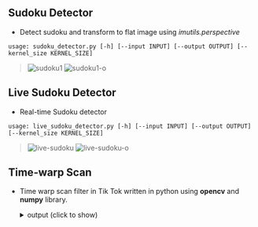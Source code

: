 ## Sudoku Detector

- Detect sudoku and transform to flat image using _imutils.perspective_

```shell
usage: sudoku_detector.py [-h] [--input INPUT] [--output OUTPUT] [--kernel_size KERNEL_SIZE]
```

> ![sudoku1](https://user-images.githubusercontent.com/77120507/147381444-cf6eb410-d7d6-44d6-9fcf-0d518dc5f06b.jpg)
> ![sudoku1-o](https://user-images.githubusercontent.com/77120507/147381466-572b362c-f41a-4de5-a482-b7bb38157623.png)

## Live Sudoku Detector

- Real-time Sudoku detector

```shell
usage: live_sudoku_detector.py [-h] [--input INPUT] [--output OUTPUT] [--kernel_size KERNEL_SIZE]
```

> ![live-sudoku](https://user-images.githubusercontent.com/77120507/147381536-440ae83b-0e84-44e1-ad23-d4f2db161e53.png)
> ![live-sudoku-o](https://user-images.githubusercontent.com/77120507/147381540-efa16a6c-936d-4c84-b6a3-431e64b8ab4a.png)

## Time-warp Scan

- Time warp scan filter in Tik Tok written in python using **opencv** and **numpy** library.
  <details>
    <summary>output (click to show)</summary>

  > https://user-images.githubusercontent.com/77120507/147506691-b5151bee-26e0-48a3-b55b-af4b1410f29e.MP4

  </details>
